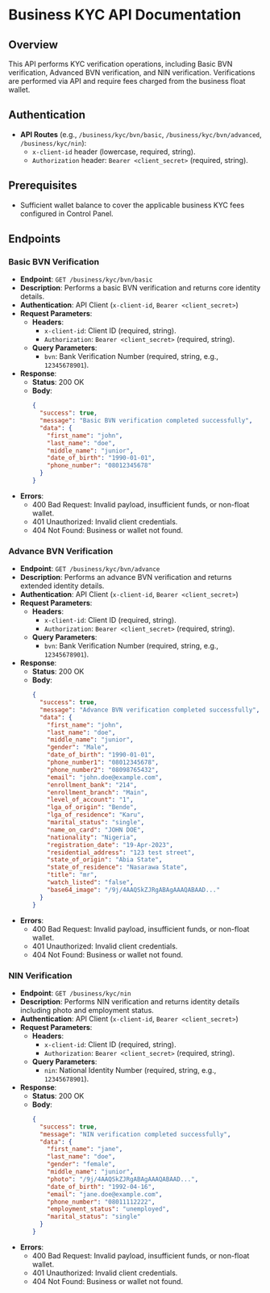 # Business KYC API Documentation

## Overview
This API performs KYC verification operations, including Basic BVN verification, Advanced BVN verification, and NIN verification. Verifications are performed via API and require fees charged from the business float wallet.

## Authentication
- **API Routes** (e.g., `/business/kyc/bvn/basic`, `/business/kyc/bvn/advanced`, `/business/kyc/nin`):
  - `x-client-id` header (lowercase, required, string).
  - `Authorization` header: `Bearer <client_secret>` (required, string).

## Prerequisites
- Sufficient wallet balance to cover the applicable business KYC fees configured in Control Panel.

## Endpoints

### Basic BVN Verification 
- **Endpoint**: `GET /business/kyc/bvn/basic`
- **Description**: Performs a basic BVN verification and returns core identity details.
- **Authentication**: API Client (`x-client-id`, `Bearer <client_secret>`)
- **Request Parameters**:
  - **Headers**:
    - `x-client-id`: Client ID (required, string).
    - `Authorization`: `Bearer <client_secret>` (required, string).
  - **Query Parameters**:
    - `bvn`: Bank Verification Number (required, string, e.g., `12345678901`).
- **Response**:
  - **Status**: 200 OK
  - **Body**:
    ```json
    {
      "success": true,
      "message": "Basic BVN verification completed successfully",
      "data": {
        "first_name": "john",
        "last_name": "doe",
        "middle_name": "junior",
        "date_of_birth": "1990-01-01",
        "phone_number": "08012345678"
      }
    }
    ```
- **Errors**:
  - 400 Bad Request: Invalid payload, insufficient funds, or non-float wallet.
  - 401 Unauthorized: Invalid client credentials.
  - 404 Not Found: Business or wallet not found.

### Advance BVN Verification 
- **Endpoint**: `GET /business/kyc/bvn/advance`
- **Description**: Performs an advance BVN verification and returns extended identity details.
- **Authentication**: API Client (`x-client-id`, `Bearer <client_secret>`)
- **Request Parameters**:
  - **Headers**:
    - `x-client-id`: Client ID (required, string).
    - `Authorization`: `Bearer <client_secret>` (required, string).
  - **Query Parameters**:
    - `bvn`: Bank Verification Number (required, string, e.g., `12345678901`).
- **Response**:
  - **Status**: 200 OK
  - **Body**:
    ```json
    {
      "success": true,
      "message": "Advance BVN verification completed successfully",
      "data": {
        "first_name": "john",
        "last_name": "doe",
        "middle_name": "junior",
        "gender": "Male",
        "date_of_birth": "1990-01-01",
        "phone_number1": "08012345678",
        "phone_number2": "08098765432",
        "email": "john.doe@example.com",
        "enrollment_bank": "214",
        "enrollment_branch": "Main",
        "level_of_account": "1",
        "lga_of_origin": "Bende",
        "lga_of_residence": "Karu",
        "marital_status": "single",
        "name_on_card": "JOHN DOE",
        "nationality": "Nigeria",
        "registration_date": "19-Apr-2023",
        "residential_address": "123 test street",
        "state_of_origin": "Abia State",
        "state_of_residence": "Nasarawa State",
        "title": "mr",
        "watch_listed": "false",
        "base64_image": "/9j/4AAQSkZJRgABAgAAAQABAAD..."
      }
    }
    ```
- **Errors**:
  - 400 Bad Request: Invalid payload, insufficient funds, or non-float wallet.
  - 401 Unauthorized: Invalid client credentials.
  - 404 Not Found: Business or wallet not found.

### NIN Verification 
- **Endpoint**: `GET /business/kyc/nin`
- **Description**: Performs NIN verification and returns identity details including photo and employment status.
- **Authentication**: API Client (`x-client-id`, `Bearer <client_secret>`)
- **Request Parameters**:
  - **Headers**:
    - `x-client-id`: Client ID (required, string).
    - `Authorization`: `Bearer <client_secret>` (required, string).
  - **Query Parameters**:
    - `nin`: National Identity Number (required, string, e.g., `12345678901`).
- **Response**:
  - **Status**: 200 OK
  - **Body**:
    ```json
    {
      "success": true,
      "message": "NIN verification completed successfully",
      "data": {
        "first_name": "jane",
        "last_name": "doe",
        "gender": "female",
        "middle_name": "junior",
        "photo": "/9j/4AAQSkZJRgABAgAAAQABAAD...",
        "date_of_birth": "1992-04-16",
        "email": "jane.doe@example.com",
        "phone_number": "08011112222",
        "employment_status": "unemployed",
        "marital_status": "single"
      }
    }
    ```
- **Errors**:
  - 400 Bad Request: Invalid payload, insufficient funds, or non-float wallet.
  - 401 Unauthorized: Invalid client credentials.
  - 404 Not Found: Business or wallet not found.


